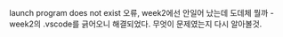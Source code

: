 launch program does not exist 오류, week2에선 안일어 났는데 도데체 뭘까
-week2의 .vscode를 긁어오니 해결되었다. 무엇이 문제였는지 다시 알아볼것.
